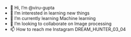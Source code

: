 - 👋 Hi, I’m @viru-gupta
- 👀 I’m interested in learning new things
- 🌱 I’m currently learning Machine learning
- 💞️ I’m looking to collaborate on Image processing
- 📫 How to reach me Instagram DREAM_HUNTER_03_04

<!---
viru-gupta/viru-gupta is a ✨ special ✨ repository because its `README.md` (this file) appears on your GitHub profile.
You can click the Preview link to take a look at your changes.
--->
